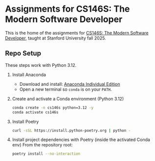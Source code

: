 # Assignments for CS146S: The Modern Software Developer

This is the home of the assignments for [CS146S: The Modern Software Developer](https://themodernsoftware.dev), taught at Stanford University fall 2025.

## Repo Setup
These steps work with Python 3.12.

1. Install Anaconda
   - Download and install: [Anaconda Individual Edition](https://www.anaconda.com/download)
   - Open a new terminal so `conda` is on your `PATH`.

2. Create and activate a Conda environment (Python 3.12)
   ```bash
   conda create -n cs146s python=3.12 -y
   conda activate cs146s
   ```

3. Install Poetry
   ```bash
   curl -sSL https://install.python-poetry.org | python -
   ```

4. Install project dependencies with Poetry (inside the activated Conda env)
   From the repository root:
   ```bash
   poetry install --no-interaction
   ```
